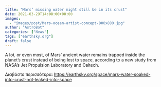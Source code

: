```yaml
---
title: "Mars’ missing water might still be in its crust"
date: 2021-03-29T14:08:00+00:00
images:
  - "images/post/Mars-ocean-artist-concept-800x800.jpg"
author: "AstroBot"
categories: ["News"]
tags: ["earthsky.org"]
draft: false
---
```


A lot, or even most, of Mars’ ancient water remains trapped inside the planet’s crust instead of being lost to space, according to a new study from NASA’s Jet Propulsion Laboratory and Caltech.

Διαβάστε περισσότερα: https://earthsky.org/space/mars-water-soaked-into-crust-not-leaked-into-space

